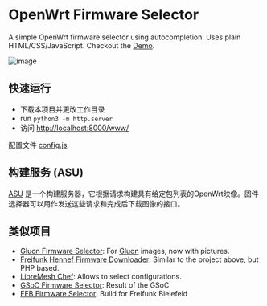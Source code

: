 # OpenWrt Firmware Selector

A simple OpenWrt firmware selector using autocompletion. Uses plain
HTML/CSS/JavaScript. Checkout the [Demo](https://firmware-selector.openwrt.org).

![image](misc/screenshot.png)

## 快速运行

* 下载本项目并更改工作目录
* run `python3 -m http.server`
* 访问 [http://localhost:8000/www/](http://localhost:8000/www/)

配置文件 [config.js](www/config.js).

## 构建服务 (ASU)

[ASU](https://github.com/Wuqiyang312/asu-wqyblog-cn) 是一个构建服务器，它根据请求构建具有给定包列表的OpenWrt映像。固件选择器可以用作发送这些请求和完成后下载图像的接口。

## 类似项目

- [Gluon Firmware Selector](https://github.com/freifunk-darmstadt/gluon-firmware-selector): For [Gluon](https://github.com/freifunk-gluon/) images, now with pictures.
- [Freifunk Hennef Firmware Downloader](https://github.com/Freifunk-Hennef/ffhef-fw-dl): Similar to the project above, but PHP based.
- [LibreMesh Chef](https://github.com/libremesh/chef/): Allows to select configurations.
- [GSoC Firmware Selector](https://github.com/sudhanshu16/openwrt-firmware-selector/): Result of the GSoC
- [FFB Firmware Selector](https://github.com/freifunk-bielefeld/firmware-selector): Build for Freifunk Bielefeld
